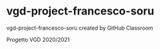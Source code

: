 # vgd-project-francesco-soru
vgd-project-francesco-soru created by GitHub Classroom

Progetto VGD 2020/2021
